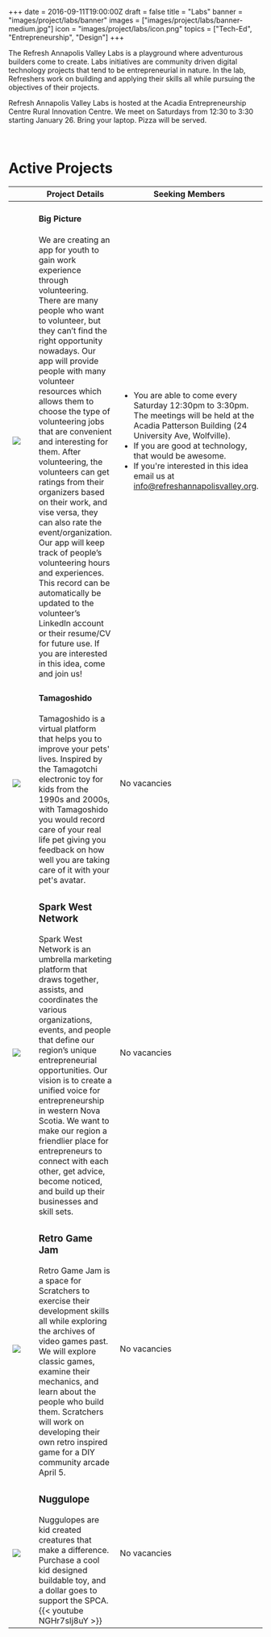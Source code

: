 +++
date = 2016-09-11T19:00:00Z
draft = false
title = "Labs"
banner = "images/project/labs/banner"
images = ["images/project/labs/banner-medium.jpg"]
icon = "images/project/labs/icon.png"
topics = ["Tech-Ed", "Entrepreneurship", "Design"]
+++

The Refresh Annapolis Valley Labs is a playground where adventurous builders come to create.  Labs initiatives are community driven digital technology projects that tend to be entrepreneurial in nature.  In the lab, Refreshers work on building and applying their skills all while pursuing the objectives of their projects.

Refresh Annapolis Valley Labs is hosted at the Acadia Entrepreneurship Centre Rural Innovation Centre.  We meet on Saturdays from 12:30 to 3:30 starting January 26.  Bring your laptop.  Pizza will be served.

<br clear="all">

# Active Projects

<table class="stack">
    <thead>
        <tr>
          <th width="200"></th>
          <th>Project Details</th>
          <th>Seeking Members</th>
        </tr>
      </thead>
  <tbody>
    <tr>
          <td><img src="/images/project/labs/big-picture.jpg"></td>
          <td>
              <h4>Big Picture</h4>
              We are creating an app for youth to gain work experience through volunteering. There are many people who want to volunteer, but they can’t find the right opportunity nowadays. Our app will provide people with many volunteer resources which allows them to choose the type of volunteering jobs that are convenient and interesting for them. After volunteering, the volunteers can get ratings from their organizers based on their work, and vise versa, they can also rate the event/organization. Our app will keep track of people’s volunteering hours and experiences. This record can be automatically be updated to the volunteer’s LinkedIn account or their resume/CV for future use. If you are interested in this idea, come and join us!
          </td>
          <td>
            <ul>
            <li>You are able to come every Saturday 12:30pm to 3:30pm. The meetings will be held at the Acadia Patterson Building (24 University Ave, Wolfville).</li>
            <li>If you are good at technology, that would be awesome.</li>
            <li>If you're interested in this idea email us at <a href="mailto:info@refreshannapolisvalley.org">info@refreshannapolisvalley.org</a>.</li>
            </ul>
          </td>
        </tr>
    <tr>
      <td><img src="/images/project/labs/tamagoshido.png"></td>
      <td>
          <h4>Tamagoshido</h4>
          Tamagoshido is a virtual platform that helps you to improve your pets' lives.  Inspired by the Tamagotchi electronic toy for kids from the 1990s and 2000s, with Tamagoshido you would record care of your real life pet giving you feedback on how well you are taking care of it with your pet's avatar.
      </td>
      <td>No vacancies</td>
    </tr>
    <tr>
        <td><img src="/images/project/labs/swn.png"></td>
        <td>
            <h3>Spark West Network</h3>
            Spark West Network is an umbrella marketing platform that draws together, assists, and coordinates the various organizations, events, and people that define our region’s unique entrepreneurial opportunities. Our vision is to create a unified voice for entrepreneurship in western Nova Scotia. We want to make our region a friendlier place for entrepreneurs to connect with each other, get advice, become noticed, and build up their businesses and skill sets.
        </td>
        <td>
            No vacancies
        </td>
    </tr>
    <tr>
        <td><img src="/images/project/labs/retogamejam-small.jpg"></td>
        <td>
            <h3>Retro Game Jam</h3>
            Retro Game Jam is a space for Scratchers to exercise their development skills all while exploring the archives of video games past.  We will explore classic games, examine their mechanics, and learn about the people who build them.  Scratchers will work on developing their own retro inspired game for a DIY community arcade April 5.
        </td>
        <td>No vacancies</td>
    </tr>
    <tr>
        <td><img src="/images/project/labs/nuggulope.png"></td>
        <td>
            <h3>Nuggulope</h3>
            Nuggulopes are kid created creatures that make a difference.  Purchase a cool kid designed buildable toy, and a dollar goes to support the SPCA.
            {{< youtube NGHr7sIj8uY >}}
        </td>
        <td>No vacancies</td>
    </tr>
    </tbody>
</table>
